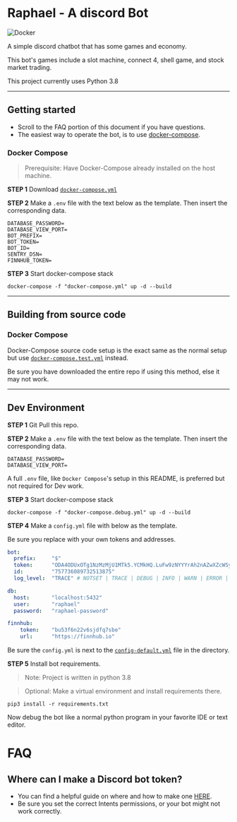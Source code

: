 # Raphael - A discord Bot

![Docker](https://github.com/SuperstalkerX/Raphael-Bot/workflows/Docker/badge.svg?branch=main)

A simple discord chatbot that has some games and economy.

This bot's games include a slot machine, connect 4, shell game, and stock market trading.

This project currently uses Python 3.8

---

## Getting started

* Scroll to the FAQ portion of this document if you have questions.
* The easiest way to operate the bot, is to use [docker-compose](https://docs.docker.com/compose/reference/up/).

### Docker Compose

> Prerequisite: Have Docker-Compose already installed on the host machine.

**STEP 1** 
Download [`docker-compose.yml`](https://github.com/SuperstalkerX/Raphael-Bot/blob/main/docker-compose.yml)

**STEP 2**
Make a `.env` file with the text below as the template. Then insert the corresponding data.

``` ENV
DATABASE_PASSWORD=
DATABASE_VIEW_PORT=
BOT_PREFIX=
BOT_TOKEN=
BOT_ID=
SENTRY_DSN=
FINNHUB_TOKEN=
```

**STEP 3**
Start docker-compose stack
```SHELL
docker-compose -f "docker-compose.yml" up -d --build
```

---

## Building from source code

### Docker Compose

Docker-Compose source code setup is the exact same as the normal setup but use 
[`docker-compose.test.yml`](https://github.com/SuperstalkerX/Raphael-Bot/blob/main/docker-compose.test.yml)
instead.

Be sure you have downloaded the entire repo if using this method, else it may not work.

---

## Dev Environment

**STEP 1**
Git Pull this repo.

**STEP 2**
Make a `.env` file with the text below as the template. Then insert the corresponding data.

``` ENV
DATABASE_PASSWORD=
DATABASE_VIEW_PORT=
```
A full `.env` file, like `Docker Compose`'s setup in this README, is preferred but not required for Dev work.

**STEP 3**
Start docker-compose stack
```SHELL
docker-compose -f "docker-compose.debug.yml" up -d --build
```

**STEP 4**
Make a `config.yml` file with below as the template.

Be sure you replace with your own tokens and addresses.

```yaml
bot:
  prefix:     "$"
  token:      "ODA4ODUxOTg1NzMzMjU1MTk5.YCMkHQ.LuFw9zNYYYrAh2nAZwXZcWSy60A"
  id:         "757736089732513875"
  log_level:  "TRACE" # NOTSET | TRACE | DEBUG | INFO | WARN | ERROR | CRITICAL

db:
  host:       "localhost:5432"
  user:       "raphael"
  password:   "raphael-password"

finnhub:
    token:    "bu53f6n22v6sjdfq7sbe"
    url:      "https://finnhub.io"

```

Be sure the `config.yml` is next to the 
[`config-default.yml`](https://github.com/SuperstalkerX/Raphael-Bot/blob/main/config-default.yml)
file in the directory.

**STEP 5**
Install bot requirements.

> Note: Project is written in python 3.8

> Optional: Make a virtual environment and install requirements there.
```SHELL
pip3 install -r requirements.txt
```
Now debug the bot like a normal python program in your favorite IDE or text editor.

# FAQ

## Where can I make a Discord bot token?

* You can find a helpful guide on where and how to make one [HERE](https://www.writebots.com/discord-bot-token/).
* Be sure you set the correct Intents permissions, or your bot might not work correctly.

